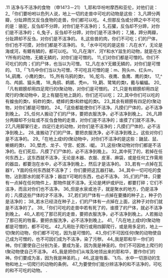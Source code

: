 .11 
洁净与不洁净的食物 
（申14?3－21） 
1_耶和华吩咐摩西和亚伦，对他们说： 2_「你们要吩咐以色列人说，地上一切的走兽中可吃的动物是这些： 3_凡蹄分两瓣，分趾蹄而又反刍食物的走兽，你们都可以吃。 4_但那反刍或分蹄之中不可吃的是：骆驼，反刍却不分蹄，对你们是不洁净的； 5_石獾，反刍却不分蹄，对你们是不洁净的； 6_兔子，反刍却不分蹄，对你们是不洁净的； 7_猪，蹄分两瓣，分趾蹄却不反刍，对你们是不洁净的。 8_这些兽的肉，你们不可吃；们的尸体，你们也不可摸，对你们都是不洁净的。 
9_「水中可吃的是这些：凡在水Y，无论是海或河，有鳍有鳞的，都可以吃。 10_凡在海Y、河Y和水Y滋生的动物，就是在水Y所有的动物，无鳍无鳞的，对你们是可憎的。 11_们对你们都是可憎的。你们不可吃们的肉；们的尸体，也当以为可憎。 12_凡在水Y无鳍无鳞的，对你们是可憎的。 
13_「飞鸟中你们当以为可憎，不可吃且可憎的是：m、狗头m、红头m， 14_鹞鹰、小鹰的类t， 15_所有乌鸦的类t， 16_鸵鸟、夜鹰、鱼鹰、鹰的类t， 17_^鸟、鸬鹚、猫头鹰， 18_角鸱、鹈鹕、秃m， 19_鹳、鹭鸶的类t，戴与蝙蝠。 
20_「凡有翅膀却用四足爬行的t聚动物，对你们是可憎的。 21_只是有翅膀却用四足爬行的t聚动物中，足上有腿在地上跳的，你们还可以吃； 22_其中你们可以吃的有蝗虫的类t，蚂蚱的类t，蟋蟀的类t和蚱蜢的类t。 23_其余有翅膀有四足的t聚动物，对你们都是可憎的。 
24_「这些都能使你们不洁净。凡摸们尸体的，必不洁净到晚上。 25_任何人搬动了们的尸体，要把衣服洗净，必不洁净到晚上。 26_凡蹄分两瓣却不分趾或不反刍食物的走兽，对你们是不洁净的；谁摸了们就不洁净。 27_凡用脚掌行走，四足行走的动物，对你们是不洁净的；凡摸们尸体的，必不洁净到晚上。 28_谁搬动了们的尸体，要把衣服洗净，必不洁净到晚上。这些对你们是不洁净的。 
29_「在地上成t的t聚动物中，对你们不洁净的是这些：鼬鼠、鼠、蜥蜴的类t， 30_壁虎、龙子、守宫、蛇医、i蜓。 31_这些t聚动物对你们都是不洁净的。在们死后，凡摸了们尸体的，必不洁净到晚上。 32_其中死了的，若掉在任何东西上，这东西就不洁净，无论是木器、衣服、皮革、麻袋，或是任何工作需用的器皿，都要泡在水中，必不洁净到晚上，然后才是洁净的。 33_若有一点掉在瓦器Y，Y面的任何东西就不洁净了； 你们要把这瓦器打破。 34_其中一切可吃的食物，沾到那水的就不洁净；器皿Y可喝的东西，也必不洁净。 35_们的尸体，只要有一点掉在任何物件上，那物件就不洁净。无论是烤炉或炉灶，都要打碎；它们不洁净，而且对你们也不洁净。 36_但是水泉或池子，就是聚水的地方，仍是洁净的；凡摸这些尸体的才不洁净。 37_若们的尸体有一点掉在要播的种子上，种子仍是洁净的； 38_若水已经浇在种子上，们的尸体有一点掉在上面，这种子对你们就是不洁净的了。 
39_「你们可吃的走兽中若有死了的，谁摸了的尸体，就必不洁净到晚上。 40_人若吃了那已死的走兽，要把衣服洗净，必不洁净到晚上。人若搬动了那已死的牲畜，要把衣服洗净，必不洁净到晚上。 
41_「凡在地上成t的t聚动物都是可憎的，都不可吃。 42_凡用肚子爬行或用四脚爬行，或是用多足的，地上一切t聚的动物，你们都不可吃，因为是可憎的。 43_你们不可因任何t聚的动物使自己成为可憎的，也不可因们成为不洁净，染了污秽。 44_我是耶和华－你们的神。你们要使自己分别为圣，要成为圣，因为我是神圣的。你们不可因地上爬行的t聚动物使自己不洁净。 45_我是把你们从埃及地领出来的耶和华，要作你们的神。你们要成为圣，因为我是神圣的。」 
46_这是牲畜、飞鸟、水中一切游动的生物和地上一切爬行的动物的条例， 47_为要使你们能分辨洁净的和不洁净的，可吃的和不可吃的动物。 
.